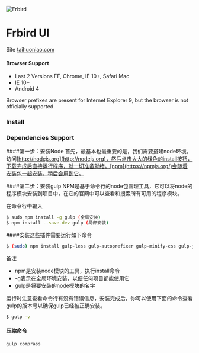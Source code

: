 ![Frbird](http://frstatic.qiniudn.com/images/link-logo1.jpg)

# Frbird UI
Site [taihuoniao.com](http://www.taihuoniao.com/)

#### Browser Support

* Last 2 Versions FF, Chrome, IE 10+, Safari Mac
* IE 10+
* Android 4

Browser prefixes are present for Internet Explorer 9, but the browser is not officially supported.

### Install

### Dependencies Support

####第一步：安装Node
首先，最基本也最重要的是，我们需要搭建node环境。访问[http://nodejs.org](http://nodejs.org)，然后点击大大的绿色的install按钮，下载完成后直接运行程序，就一切准备就绪。[npm](https://npmjs.org/)会随着安装包一起安装，稍后会用到它。

####第二步：安装gulp
NPM是基于命令行的node包管理工具，它可以将node的程序模块安装到项目中，在它的官网中可以查看和搜索所有可用的程序模块。

在命令行中输入

```bash
$ sudo npm install -g gulp (全局安装)
$ npm install --save-dev gulp (局部安装)
```

####安装这些插件需要运行如下命令

```bash
$ (sudo) npm install gulp-less gulp-autoprefixer gulp-minify-css gulp-jshint gulp-concat gulp-uglify gulp-imagemin gulp-notify gulp-rename gulp-copy gulp-livereload gulp-cache del --save-dev
```

备注
* npm是安装node模块的工具，执行install命令
* -g表示在全局环境安装，以便任何项目都能使用它
* gulp是将要安装的node模块的名字

运行时注意查看命令行有没有错误信息，安装完成后，你可以使用下面的命令查看gulp的版本号以确保gulp已经被正确安装。

```bash
$ gulp -v
```

#### 压缩命令

```bash
gulp comprass
```









